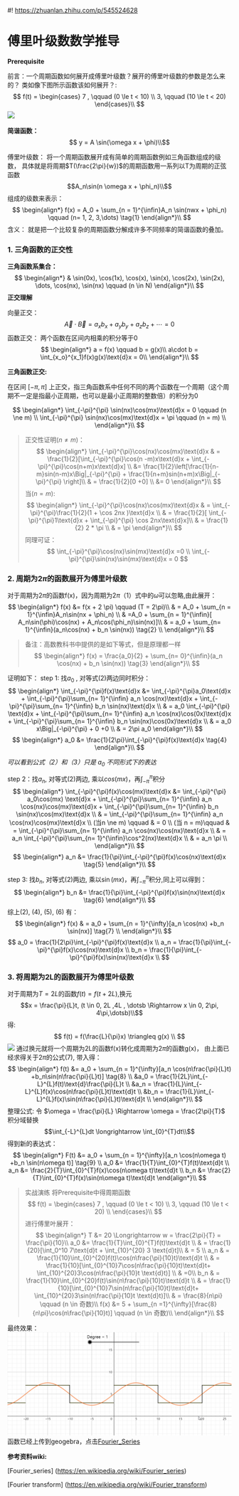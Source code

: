 #! https://zhuanlan.zhihu.com/p/545524628
# 傅里叶级数数学推导


**Prerequisite**

前言：一个周期函数如何展开成傅里叶级数？展开的傅里叶级数的参数是怎么来的？ 
类如像下图所示函数该如何展开？: 
$$
f(t) = 
\begin{cases}
    7 ,  \qquad (0 \le t < 10) \\
    3, \qquad   (10 \le t < 20)
\end{cases}\\
$$
![](./AlgebraImage/periodical_function.png)

**简谐函数：** 
$$ y = A \sin(\omega x + \phi)\\$$

傅里叶级数： 将一个周期函数展开成有简单的周期函数例如三角函数组成的级数， 具体就是将周期$T(\frac{2\pi}{w})$的周期函数用一系列以T为周期的正弦函数 
$$A_n\sin(n \omega x + \phi_n)\\$$ 
组成的级数来表示：
$$
\begin{align*}
f(x) = A_0  + \sum_{n = 1}^{\infin}A_n \sin(nwx + \phi_n) \qquad (n= 1, 2, 3,\dots)     \tag{1}
\end{align*}\\
$$
含义： 就是把一个比较复杂的周期函数分解成许多不同频率的简谐函数的叠加。

### 1. 三角函数的正交性
**三角函数系集合：**
$$
\begin{align*}
    & \sin(0x), \cos(1x), \cos(x), \sin(x), \cos(2x), \sin(2x), \dots, \cos(nx), \sin(nx)  \qquad   (n \in N)
\end{align*}\\
$$
**正交理解**

向量正交：
$$\overrightarrow{A}\cdot \overrightarrow{B} = a_xb_x+ a_yb_y + a_zb_z+ \dotsb = 0$$
函数正交：
两个函数在区间内相乘的积分等于0
$$
\begin{align*}
    a = f(x)  \qquad   b = g(x)\\
    a\cdot b = \int_{x_o}^{x_1}f(x)g(x)\text{d}x = 0\\
\end{align*}\\
$$

**三角函数正交:**

在区间 $[-\pi, \pi]$ 上正交，指三角函数系中任何不同的两个函数在一个周期（这个周期不一定是指最小正周期，也可以是最小正周期的整数倍）的积分为0

$$
\begin{align*}
    \int_{-\pi}^{\pi} \sin(nx)\cos(mx)\text{d}x = 0  \qquad (n \ne m) \\
    \int_{-\pi}^{\pi} \sin(nx)\cos(mx)\text{d}x = \pi \qquad (n = m) \\
\end{align*}\\
$$
>正交性证明$(n \ne m)$：
$$
\begin{align*}
    \int_{-\pi}^{\pi}\cos(nx)\cos(mx)\text{d}x & = \frac{1}{2}[\int_{-\pi}^{\pi}\cos(n -m)x\text{d}x + \int_{-\pi}^{\pi}\cos(n+m)x\text{d}x] \\
    &= \frac{1}{2}\left[\frac{1}{n-m}sin(n-m)x\Big|_{-\pi}^{\pi} + \frac{1}{n+m}sin(n+m)x\Big|_{-\pi}^{\pi} \right]\\
    & = \frac{1}{2}[0 +0] \\
    &= 0
\end{align*}\\
$$
当$(n = m)$:
$$
\begin{align*}
\int_{-\pi}^{\pi}\cos(nx)\cos(mx)\text{d}x  & = \int_{-\pi}^{\pi}\frac{1}{2}(1 + \cos 2nx )\text{d}x \\
& = \frac{1}{2}[ \int_{-\pi}^{\pi}1\text{d}x + \int_{-\pi}^{\pi} \cos 2nx\text{d}x]\\
& = \frac{1}{2} 2 * \pi \\
& = \pi
\end{align*}\\
$$
同理可证： 
$$
\int_{-\pi}^{\pi}\cos(nx)\sin(mx)\text{d}x =0  \\
\int_{-\pi}^{\pi}\sin(nx)\sin(mx)\text{d}x = 0
$$
  
### 2. 周期为$2\pi$的函数展开为傅里叶级数
对于周期为$2\pi$的函数f(x)，因为周期为$2\pi$（1）式中的$\omega$可以忽略,由此展开：
$$
\begin{align*}
    f(x) &= f(x + 2 \pi) \qquad   (T = 2\pi)\\
    & = A_0 + \sum_{n = 1}^{\infin}A_n\sin(nx + \phi_n) \\
    & =A_0 + \sum_{n = 1}^{\infin}[ A_n\sin(\phi)\cos(nx) + A_n\cos(\phi_n)\sin(nx)]\\
    & = a_0 + \sum_{n= 1}^{\infin}(a_n\cos(nx) + b_n \sin(nx)) \tag{2} \\
\end{align*}\\
$$
>备注：高数教科书中提供的是如下等式，但是原理都一样
$$
\begin{align*}
    f(x) = \frac{a_0}{2} + \sum_{n= 0}^{\infin}(a_n \cos(nx) + b_n \sin(nx))  \tag{3}
\end{align*}\\
$$

证明如下：
step 1: 找$a_0$ , 对等式(2)两边同时积分：
$$
\begin{align*}
    \int_{-\pi}^{\pi}f(x)\text{d}x &= \int_{-\pi}^{\pi}a_0\text{d}x + \int_{-\pi}^{\pi}\sum_{n= 1}^{\infin} a_n \cos(nx)\text{d}x +  \int_{-\pi}^{\pi}\sum_{n= 1}^{\infin} b_n \sin(nx)\text{d}x \\
    & = a_0 \int_{-\pi}^{\pi} \text{d}x + \int_{-\pi}^{\pi}\sum_{n= 1}^{\infin} a_n \cos(nx)\cos(0x)\text{d}x +  \int_{-\pi}^{\pi}\sum_{n= 1}^{\infin} b_n \sin(nx)\cos(0x)\text{d}x \\
    & = a_0 x\Big|_{-\pi}^{\pi} + 0 +0 \\
    & = 2\pi a_0 
\end{align*}\\
$$
$$
\begin{align*}
    a_0 &= \frac{1}{2\pi}\int_{-\pi}^{\pi}f(x)\text{d}x   \tag{4} 
\end{align*}\\
$$



*可以看到公式（2）和（3）只是 $a_0$ 不同形式下的表达*

step 2：找$a_n$, 对等式(2)两边, 乘以$cos(mx)$，再$\int_{-\pi}^{\pi}$积分
$$
\begin{align*}
     \int_{-\pi}^{\pi}f(x)\cos(mx)\text{d}x &=  \int_{-\pi}^{\pi} a_0\cos(mx) \text{d}x + \int_{-\pi}^{\pi}\sum_{n= 1}^{\infin} a_n \cos(nx)\cos(mx)\text{d}x +  \int_{-\pi}^{\pi}\sum_{n= 1}^{\infin} b_n \sin(nx)\cos(mx)\text{d}x \\
     & = \int_{-\pi}^{\pi}\sum_{n= 1}^{\infin} a_n \cos(nx)\cos(mx)\text{d}x  \\
     (当n \ne m) \qquad  & = 0 \\
 (当 n = m)\qquad & = \int_{-\pi}^{\pi}\sum_{n= 1}^{\infin} a_n \cos(nx)\cos(nx)\text{d}x \\
 & = a_n \int_{-\pi}^{\pi}\sum_{n= 1}^{\infin}\cos^2(nx)\text{d}x \\
 & = a_n \pi \\
\end{align*}\\
$$
$$
\begin{align*}
    a_n &= \frac{1}{\pi}\int_{-\pi}^{\pi}f(x)\cos(nx)\text{d}x   \tag{5}
\end{align*}\\
$$

step 3: 找$b_n$, 对等式(2)两边, 乘以$\sin(mx)$，再$\int_{-\pi}^{\pi}$积分,同上可以得到：
$$
\begin{align*}
    b_n &= \frac{1}{\pi}\int_{-\pi}^{\pi}f(x)\sin(nx)\text{d}x  \tag{6}
\end{align*}\\
$$
综上(2), (4), (5), (6) 有：
$$
\begin{align*}
    f(x) & = a_0 + \sum_{n = 1}^{\infty}[a_n \cos(nx) +b_n \sin(nx)]  \tag{7} \\ 
\end{align*}\\
$$ 
$$
a_0 = \frac{1}{2\pi}\int_{-\pi}^{\pi}f(x)\text{d}x \\
a_n = \frac{1}{\pi}\int_{-\pi}^{\pi}f(x)\cos(nx)\text{d}x \\
b_n = \frac{1}{\pi}\int_{-\pi}^{\pi}f(x)\sin(nx)\text{d}x \\
$$


### 3. 将周期为2L的函数展开为傅里叶级数
对于周期为$T = 2L$的函数$f(t) = f(t+2L)$,换元
$$x = \frac{\pi}{L}t, (t \in 0, 2L ,4L , \dotsb \Rightarrow  x \in 0, 2\pi, 4\pi,\dotsb)\\$$ 
得:
$$
 f(t) = f(\frac{L}{\pi}x) \triangleq  g(x) \\
$$
![](./AlgebraImage/function_transform.png)
通过换元就将一个周期为2L的函数f(x)转化成周期为$2\pi$的函数g(x)， 由上面已经求得关于$2\pi$的公式(7), 带入得：
$$
\begin{align*}
    f(t) &= a_0 + \sum_{n = 1}^{\infty}[a_n \cos(n\frac{\pi}{L}t) +b_n\sin(n\frac{\pi}{L}t)] \tag{8} \\
    &a_0 = \frac{1}{2L}\int_{-L}^{L}f(t)\text{d}\frac{\pi}{L}t      \\
    &a_n = \frac{1}{L}\int_{-L}^{L}f(x)\cos(n\frac{\pi}{L}t)\text{d}t    \\
    &b_n = \frac{1}{L}\int_{-L}^{L}f(x)\sin(n\frac{\pi}{L}t)\text{d}t    \\
\end{align*}\\
$$
整理公式: 令 $\omega = \frac{\pi}{L} \Rightarrow \omega =  \frac{2\pi}{T}$ 积分域替换
$$\int_{-L}^{L}dt \longrightarrow  \int_{0}^{T}dt\\$$
得到新的表达式：
$$
\begin{align*}
    F(t) &= a_0 + \sum_{n = 1}^{\infty}[a_n \cos(n\omega t) +b_n \sin(n\omega t)]  \tag{9} \\
    a_0 &= \frac{1}{T}\int_{0}^{T}f(t)\text{d}t \\
    a_n &= \frac{2}{T}\int_{0}^{T}f(x)\cos(n\omega t)\text{d}t \\
    b_n &= \frac{2}{T}\int_{0}^{T}f(x)\sin(n\omega t)\text{d}t 
\end{align*}\\
$$
>实战演练
将Prerequisite中得周期函数
$$
f(t) = 
\begin{cases}
    7 ,  \qquad (0 \le t < 10) \\
    3, \qquad   (10 \le t < 20) \\
\end{cases}\\
$$
进行傅里叶展开：
$$
\begin{align*}
    T &= 20 \Longrightarrow w = \frac{2\pi}{T} = \frac{\pi}{10}\\   
    a_0 &= \frac{1}{T}\int_{0}^{T}f(t)\text{d}t \\
    & = \frac{1}{20}[\int_0^10 7\text{d}t + \int_{10}^{20} 3 \text{d}t]\\
    & = 5 \\
    a_n & = \frac{1}{10}\int_{0}^{20}f(t)\cos(n\frac{\pi}{10}t)\text{d}t \\
    & = \frac{1}{10}[\int_{0}^{10}7\cos(n\frac{\pi}{10}t)\text{d}t+ \int_{10}^{20}3\cos(n\frac{\pi}{10}t \text{d}t)] \\
    & =0\\
    b_n & = \frac{1}{10}\int_{0}^{20}f(t)\sin(n\frac{\pi}{10}t)\text{d}t \\
    & = \frac{1}{10}[\int_{0}^{10}7\sin(n\frac{\pi}{10}t)\text{d}t+ \int_{10}^{20}3\sin(n\frac{\pi}{10}t \text{d}t)]\\
    & = \frac{8}{n\pi}  \qquad  (n \in 奇数)\\
    f(x) &= 5 + \sum_{n =1}^{\infty}[\frac{8}{n\pi}\cos(n\frac{\pi}{10}t)] \qquad (n \in 奇数)\\
\end{align*}\\
$$


最终效果：
![](./AlgebraImage/Fourier_Series.gif)
函数已经上传到geogebra，点击[Fourier_Series](https://www.geogebra.org/classic/hqfuwvxe)

**参考资料wiki:**

[Fourier_series]
(https://en.wikipedia.org/wiki/Fourier_series)

[Fourier transform]
(https://en.wikipedia.org/wiki/Fourier_transform)
